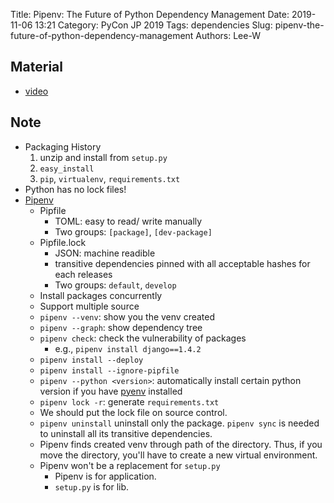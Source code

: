 Title: Pipenv: The Future of Python Dependency Management
Date: 2019-11-06 13:21
Category: PyCon JP 2019
Tags: dependencies
Slug: pipenv-the-future-of-python-dependency-management
Authors: Lee-W

## Material
* [video](https://www.youtube.com/watch?v=GBQAKldqgZs)

## Note
* Packaging History
    1. unzip and install from `setup.py`
    2. `easy_install`
    3. `pip`, `virtualenv`, `requirements.txt`
* Python has no lock files!
* [Pipenv](https://pipenv-fork.readthedocs.io/en/latest/)
    * Pipfile
        * TOML: easy to read/ write manually
        * Two groups: `[package]`, `[dev-package]`
    * Pipfile.lock
        * JSON: machine readible
        * transitive dependencies pinned with all acceptable hashes for each releases
        * Two groups: `default`, `develop`
    * Install packages concurrently
    * Support multiple source
    * `pipenv --venv`: show you the venv created
    * `pipenv --graph`: show dependency tree
    * `pipenv check`: check the vulnerability of packages
        * e.g., `pipenv install django==1.4.2`
    * `pipenv install --deploy`
    * `pipenv install --ignore-pipfile`
    * `pipenv --python <version>`: automatically install certain python version if you have [pyenv](https://github.com/pyenv/pyenv) installed
    * `pipenv lock -r`: generate `requirements.txt`
    * We should put the lock file on source control.
    * `pipenv uninstall` uninstall only the package. `pipenv sync` is needed to uninstall all its transitive dependencies.
    * Pipenv finds created venv through path of the directory. Thus, if you move the directory, you'll have to create a new virtual environment.
    * Pipenv won't be a replacement for `setup.py`
        * Pipenv is for application.
        * `setup.py` is for lib.
